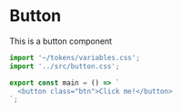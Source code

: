 # Button

This is a button component

```js script
import '~/tokens/variables.css';
import '../src/button.css';
```

```js preview-story
export const main = () => `
  <button class="btn">Click me!</button>
`;
```
